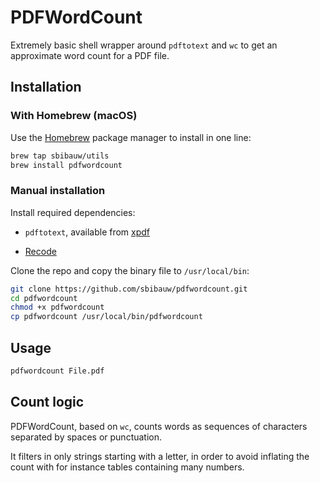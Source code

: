 # PDFWordCount

Extremely basic shell wrapper around `pdftotext` and `wc` to get an approximate word count for a PDF file.

## Installation

### With Homebrew (macOS)

Use the [Homebrew](https://brew.sh/) package manager to install in one line:

```bash
brew tap sbibauw/utils
brew install pdfwordcount
```

### Manual installation

Install required dependencies:

- `pdftotext`, available from [xpdf](https://www.xpdfreader.com/)

- [Recode](https://github.com/rrthomas/recode)

Clone the repo and copy the binary file to `/usr/local/bin`:

```bash
git clone https://github.com/sbibauw/pdfwordcount.git
cd pdfwordcount
chmod +x pdfwordcount
cp pdfwordcount /usr/local/bin/pdfwordcount
```

## Usage

```bash
pdfwordcount File.pdf
```

## Count logic

PDFWordCount, based on `wc`, counts words as sequences of characters separated by spaces or punctuation.

It filters in only strings starting with a letter, in order to avoid inflating the count with for instance tables containing many numbers.

